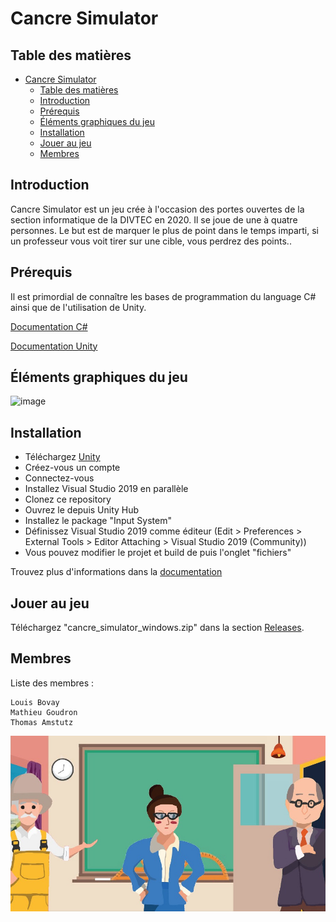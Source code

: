 # Cancre Simulator

## Table des matières
- [Cancre Simulator](#cancre-simulator)
  - [Table des matières](#table-des-matières)
  - [Introduction](#introduction)
  - [Prérequis](#prérequis)
  - [Éléments graphiques du jeu](#éléments-graphiques-du-jeu)
  - [Installation](#installation)
  - [Jouer au jeu](#jouer-au-jeu)
  - [Membres](#membres)

## Introduction

Cancre Simulator est un jeu crée à l'occasion des portes ouvertes de la section informatique de la DIVTEC en 2020. Il se joue de une à quatre personnes. Le but est de marquer le plus de point dans le temps imparti, si un professeur vous voit tirer sur une cible, vous perdrez des points..

## Prérequis
Il est primordial de connaître les bases de programmation du language C# ainsi que de l'utilisation de Unity.

[Documentation C#](https://docs.microsoft.com/en-us/dotnet/csharp/)

[Documentation Unity](https://docs.unity3d.com/Manual/index.html)

## Éléments graphiques du jeu
![image](Docs/src/Présentation_props.png)

## Installation

* Téléchargez [Unity](https://unity.com/fr)
* Créez-vous un compte
* Connectez-vous
* Installez Visual Studio 2019 en parallèle
* Clonez ce repository
* Ouvrez le depuis Unity Hub
* Installez le package "Input System"
* Définissez Visual Studio 2019 comme éditeur (Edit > Preferences > External Tools > Editor Attaching > Visual Studio 2019 (Community))
* Vous pouvez modifier le projet et build de puis l'onglet "fichiers"

Trouvez plus d'informations dans la [documentation](https://github.com/divtec-cejef/2020-JCO-CancreSimulator/blob/master/Docs/pdf/PO%202020%20CANCRE_SIMULATOR%20Rapport%20de%20travail.pdf)

## Jouer au jeu

Téléchargez "cancre_simulator_windows.zip" dans la section [Releases](https://github.com/divtec-cejef/2020-JCO-CancreSimulator/releases).

## Membres

Liste des membres :

```
Louis Bovay
Mathieu Goudron
Thomas Amstutz
```

![image](Assets/Sprites/cancre_simulator.jpeg)
